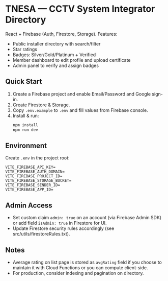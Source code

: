 # TNESA — CCTV System Integrator Directory

React + Firebase (Auth, Firestore, Storage). Features:
- Public installer directory with search/filter
- Star ratings
- Badges: Silver/Gold/Platinum + Verified
- Member dashboard to edit profile and upload certificate
- Admin panel to verify and assign badges

## Quick Start
1. Create a Firebase project and enable Email/Password and Google sign-in.
2. Create Firestore & Storage.
3. Copy `.env.example` to `.env` and fill values from Firebase console.
4. Install & run:
   ```bash
   npm install
   npm run dev
   ```

## Environment
Create `.env` in the project root:
```
VITE_FIREBASE_API_KEY=
VITE_FIREBASE_AUTH_DOMAIN=
VITE_FIREBASE_PROJECT_ID=
VITE_FIREBASE_STORAGE_BUCKET=
VITE_FIREBASE_SENDER_ID=
VITE_FIREBASE_APP_ID=
```

## Admin Access
- Set custom claim `admin: true` on an account (via Firebase Admin SDK) or add field `isAdmin: true` in Firestore for UI.
- Update Firestore security rules accordingly (see src/utils/firestoreRules.txt).

## Notes
- Average rating on list page is stored as `avgRating` field if you choose to maintain it with Cloud Functions or you can compute client-side.
- For production, consider indexing and pagination on directory.
